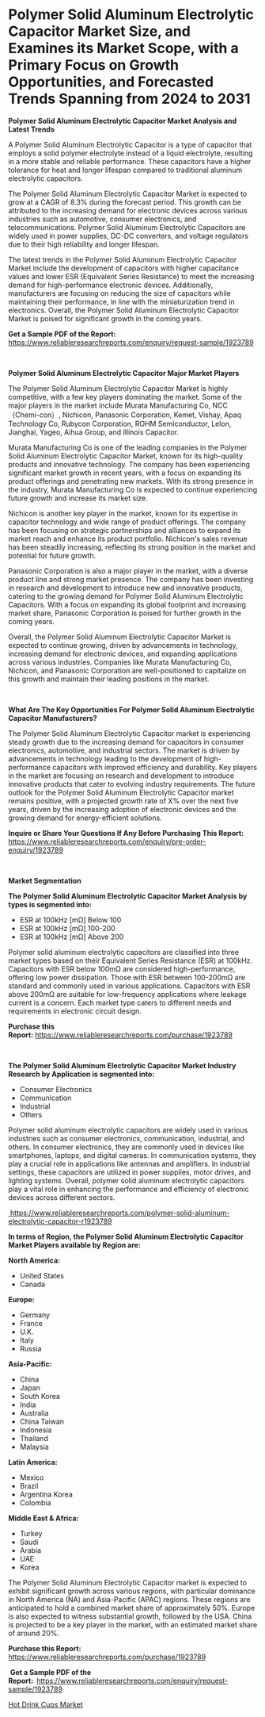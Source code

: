 <p><h1>Polymer Solid Aluminum Electrolytic Capacitor Market Size, and Examines its Market Scope, with a Primary Focus on Growth Opportunities, and Forecasted Trends Spanning from 2024 to 2031</h1></p><p><strong>Polymer Solid Aluminum Electrolytic Capacitor Market Analysis and Latest Trends</strong></p>
<p><p>A Polymer Solid Aluminum Electrolytic Capacitor is a type of capacitor that employs a solid polymer electrolyte instead of a liquid electrolyte, resulting in a more stable and reliable performance. These capacitors have a higher tolerance for heat and longer lifespan compared to traditional aluminum electrolytic capacitors.</p><p>The Polymer Solid Aluminum Electrolytic Capacitor Market is expected to grow at a CAGR of 8.3% during the forecast period. This growth can be attributed to the increasing demand for electronic devices across various industries such as automotive, consumer electronics, and telecommunications. Polymer Solid Aluminum Electrolytic Capacitors are widely used in power supplies, DC-DC converters, and voltage regulators due to their high reliability and longer lifespan.</p><p>The latest trends in the Polymer Solid Aluminum Electrolytic Capacitor Market include the development of capacitors with higher capacitance values and lower ESR (Equivalent Series Resistance) to meet the increasing demand for high-performance electronic devices. Additionally, manufacturers are focusing on reducing the size of capacitors while maintaining their performance, in line with the miniaturization trend in electronics. Overall, the Polymer Solid Aluminum Electrolytic Capacitor Market is poised for significant growth in the coming years.</p></p>
<p><strong>Get a Sample PDF of the Report:&nbsp;</strong> <a href="https://www.reliableresearchreports.com/enquiry/request-sample/1923789">https://www.reliableresearchreports.com/enquiry/request-sample/1923789</a></p>
<p>&nbsp;</p>
<p><strong>Polymer Solid Aluminum Electrolytic Capacitor Major Market Players</strong></p>
<p><p>The Polymer Solid Aluminum Electrolytic Capacitor Market is highly competitive, with a few key players dominating the market. Some of the major players in the market include Murata Manufacturing Co, NCC（Chemi-con）, Nichicon, Panasonic Corporation, Kemet, Vishay, Apaq Technology Co, Rubycon Corporation, ROHM Semiconductor, Lelon, Jianghai, Yageo, Aihua Group, and Illinois Capacitor.</p><p>Murata Manufacturing Co is one of the leading companies in the Polymer Solid Aluminum Electrolytic Capacitor Market, known for its high-quality products and innovative technology. The company has been experiencing significant market growth in recent years, with a focus on expanding its product offerings and penetrating new markets. With its strong presence in the industry, Murata Manufacturing Co is expected to continue experiencing future growth and increase its market size.</p><p>Nichicon is another key player in the market, known for its expertise in capacitor technology and wide range of product offerings. The company has been focusing on strategic partnerships and alliances to expand its market reach and enhance its product portfolio. Nichicon's sales revenue has been steadily increasing, reflecting its strong position in the market and potential for future growth.</p><p>Panasonic Corporation is also a major player in the market, with a diverse product line and strong market presence. The company has been investing in research and development to introduce new and innovative products, catering to the growing demand for Polymer Solid Aluminum Electrolytic Capacitors. With a focus on expanding its global footprint and increasing market share, Panasonic Corporation is poised for further growth in the coming years.</p><p>Overall, the Polymer Solid Aluminum Electrolytic Capacitor Market is expected to continue growing, driven by advancements in technology, increasing demand for electronic devices, and expanding applications across various industries. Companies like Murata Manufacturing Co, Nichicon, and Panasonic Corporation are well-positioned to capitalize on this growth and maintain their leading positions in the market.</p></p>
<p>&nbsp;</p>
<p><strong>What Are The Key Opportunities For Polymer Solid Aluminum Electrolytic Capacitor Manufacturers?</strong></p>
<p><p>The Polymer Solid Aluminum Electrolytic Capacitor market is experiencing steady growth due to the increasing demand for capacitors in consumer electronics, automotive, and industrial sectors. The market is driven by advancements in technology leading to the development of high-performance capacitors with improved efficiency and durability. Key players in the market are focusing on research and development to introduce innovative products that cater to evolving industry requirements. The future outlook for the Polymer Solid Aluminum Electrolytic Capacitor market remains positive, with a projected growth rate of X% over the next five years, driven by the increasing adoption of electronic devices and the growing demand for energy-efficient solutions.</p></p>
<p><strong>Inquire or Share Your Questions If Any Before Purchasing This Report:</strong> <a href="https://www.reliableresearchreports.com/enquiry/pre-order-enquiry/1923789">https://www.reliableresearchreports.com/enquiry/pre-order-enquiry/1923789</a></p>
<p>&nbsp;</p>
<p><strong>Market Segmentation</strong></p>
<p><strong>The Polymer Solid Aluminum Electrolytic Capacitor Market Analysis by types is segmented into:</strong></p>
<p><ul><li>ESR at 100kHz [mΩ] Below 100</li><li>ESR at 100kHz [mΩ] 100-200</li><li>ESR at 100kHz [mΩ] Above 200</li></ul></p>
<p><p>Polymer solid aluminum electrolytic capacitors are classified into three market types based on their Equivalent Series Resistance (ESR) at 100kHz. Capacitors with ESR below 100mΩ are considered high-performance, offering low power dissipation. Those with ESR between 100-200mΩ are standard and commonly used in various applications. Capacitors with ESR above 200mΩ are suitable for low-frequency applications where leakage current is a concern. Each market type caters to different needs and requirements in electronic circuit design.</p></p>
<p><strong>Purchase this Report:&nbsp;</strong><a href="https://www.reliableresearchreports.com/purchase/1923789">https://www.reliableresearchreports.com/purchase/1923789</a></p>
<p>&nbsp;</p>
<p><strong>The Polymer Solid Aluminum Electrolytic Capacitor Market Industry Research by Application is segmented into:</strong></p>
<p><ul><li>Consumer Electronics</li><li>Communication</li><li>Industrial</li><li>Others</li></ul></p>
<p><p>Polymer solid aluminum electrolytic capacitors are widely used in various industries such as consumer electronics, communication, industrial, and others. In consumer electronics, they are commonly used in devices like smartphones, laptops, and digital cameras. In communication systems, they play a crucial role in applications like antennas and amplifiers. In industrial settings, these capacitors are utilized in power supplies, motor drives, and lighting systems. Overall, polymer solid aluminum electrolytic capacitors play a vital role in enhancing the performance and efficiency of electronic devices across different sectors.</p></p>
<p><a href="https://www.reliableresearchreports.com/polymer-solid-aluminum-electrolytic-capacitor-r1923789">&nbsp;https://www.reliableresearchreports.com/polymer-solid-aluminum-electrolytic-capacitor-r1923789</a></p>
<p><strong>In terms of Region, the Polymer Solid Aluminum Electrolytic Capacitor Market Players available by Region are:</strong></p>
<p>
    <p> <strong> North America: </strong>
        <ul>
            <li>United States</li>
            <li>Canada</li>
        </ul>
        </p> 
    <p> <strong> Europe: </strong>
        <ul>
            <li>Germany</li>
            <li>France</li>
            <li>U.K.</li>
            <li>Italy</li>
            <li>Russia</li>
        </ul>
        </p> 
    <p> <strong> Asia-Pacific: </strong>
        <ul>
            <li>China</li>
            <li>Japan</li>
            <li>South Korea</li>
            <li>India</li>
            <li>Australia</li>
            <li>China Taiwan</li>
            <li>Indonesia</li>
            <li>Thailand</li>
            <li>Malaysia</li>
        </ul>
        </p> 
    <p> <strong> Latin America: </strong>
        <ul>
            <li>Mexico</li>
            <li>Brazil</li>
            <li>Argentina Korea</li>
            <li>Colombia</li>
        </ul>
        </p> 
    <p> <strong> Middle East & Africa: </strong>
        <ul>
            <li>Turkey</li>
            <li>Saudi</li>
            <li>Arabia</li>
            <li>UAE</li>
            <li>Korea</li>
        </ul>
    </p>
    </p>
<p><p>The Polymer Solid Aluminum Electrolytic Capacitor market is expected to exhibit significant growth across various regions, with particular dominance in North America (NA) and Asia-Pacific (APAC) regions. These regions are anticipated to hold a combined market share of approximately 50%. Europe is also expected to witness substantial growth, followed by the USA. China is projected to be a key player in the market, with an estimated market share of around 20%.</p></p>
<p><strong>Purchase this Report: </strong><a href="https://www.reliableresearchreports.com/purchase/1923789">https://www.reliableresearchreports.com/purchase/1923789</a></p>
<p>&nbsp;<strong>Get a Sample PDF of the Report:&nbsp;&nbsp;</strong><a href="https://www.reliableresearchreports.com/enquiry/request-sample/1923789">https://www.reliableresearchreports.com/enquiry/request-sample/1923789</a></p>
<p><strong></strong></p>
<p><p><a href="https://github.com/fiixsa/Market-Research-Report-List-3/blob/main/hot-drink-cups-market.md">Hot Drink Cups Market</a></p></p>